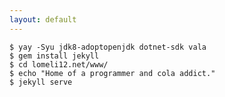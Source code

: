 ```yaml
---
layout: default
---
```


<pre><code class="language-bash">$ yay -Syu jdk8-adoptopenjdk dotnet-sdk vala
$ gem install jekyll
$ cd lomeli12.net/www/
$ echo "Home of a programmer and cola addict."
$ jekyll serve
</code></pre>